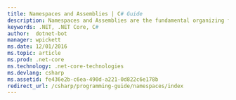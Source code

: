 ```yaml
---
title: Namespaces and Assemblies | C# Guide
description: Namespaces and Assemblies are the fundamental organizing features for C#
keywords: .NET, .NET Core, C#
author:  dotnet-bot
manager: wpickett
ms.date: 12/01/2016
ms.topic: article
ms.prod: .net-core
ms.technology: .net-core-technologies
ms.devlang: csharp
ms.assetid: fe436e2b-c6ea-490d-a221-0d822c6e178b
redirect_url: /csharp/programming-guide/namespaces/index
---
```


